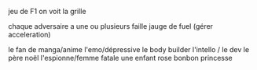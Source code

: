jeu de F1
on voit la grille

chaque adversaire a une ou plusieurs faille
jauge de fuel (gérer acceleration)

le fan de manga/anime
l'emo/dépressive
le body builder
l'intello / le dev
le père noël
l'espionne/femme fatale
une enfant rose bonbon princesse

